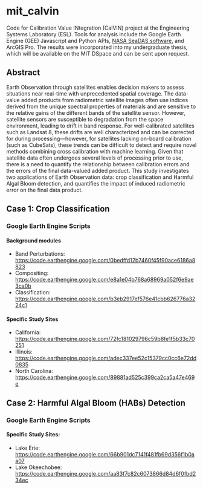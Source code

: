 # mit_calvin
Code for Calibration Value INtegration (CalVIN) project at the Engineering Systems Laboratory (ESL). Tools for analysis include the Google Earth Engine (GEE) Javascript and Python APIs, [NASA SeaDAS software](https://seadas.gsfc.nasa.gov/), and ArcGIS Pro. The results were incorporated into my undergraduate thesis, which will be available on the MIT DSpace and can be sent upon request. 

## Abstract
Earth Observation through satellites enables decision makers to assess situations near
real-time with unprecedented spatial coverage. The data-value added products from
radiometric satellite images often use indices derived from the unique spectral properties
of materials and are sensitive to the relative gains of the different bands of the
satellite sensor. However, satellite sensors are susceptible to degradation from the
space environment, leading to drift in band response. For well-calibrated satellites
such as Landsat 8, these drifts are well characterized and can be corrected for during
processing—however, for satellites lacking on-board calibration (such as CubeSats),
these trends can be difficult to detect and require novel methods combining cross
calibration with machine learning. Given that satellite data often undergoes several
levels of processing prior to use, there is a need to quantify the relationship between
calibration errors and the errors of the final data-valued added product. This study
investigates two applications of Earth Observation data: crop classification and Harmful
Algal Bloom detection, and quantifies the impact of induced radiometric error on
the final data product.
## Case 1: Crop Classification

### Google Earth Engine Scripts

#### Background modules
- Band Perturbations: https://code.earthengine.google.com/0bedffd12b7460f45f90ace6186a8823
- Compositing: https://code.earthengine.google.com/e8a1e04b768a68969a052f6e9ae3ca0b
- Classification: https://code.earthengine.google.com/b3eb2917ef576e41cbb626776a3224c1

#### Specific Study Sites
- California: https://code.earthengine.google.com/72fc181029796c59b8fe1f5b33c70251
- Illinois: https://code.earthengine.google.com/adec337ee52c15379cc0cc6e72dd0835
- North Carolina: https://code.earthengine.google.com/89881ad525c399ca2ca5a47e469e

## Case 2: Harmful Algal Bloom (HABs) Detection

### Google Earth Engine Scripts

#### Specific Study Sites:

- Lake Erie: https://code.earthengine.google.com/66b901dc7141f481fb69d356f1b0aa07
- Lake Okeechobee: https://code.earthengine.google.com/aa83f7c82c6073866d84d6f0fbd234ec
